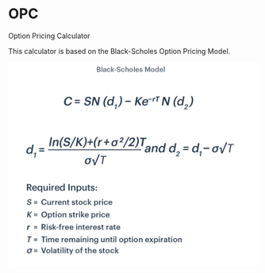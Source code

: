 # OPC
 
Option Pricing Calculator

This calculator is based on the Black-Scholes Option Pricing Model. 

![Black-Scholes Option pricing Model](BS.png)